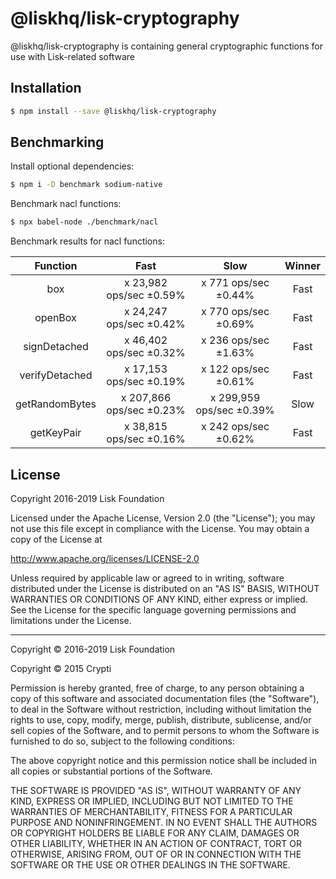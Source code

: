 # @liskhq/lisk-cryptography

@liskhq/lisk-cryptography is containing general cryptographic functions for use with Lisk-related software

## Installation

```sh
$ npm install --save @liskhq/lisk-cryptography
```

## Benchmarking

Install optional dependencies:

```sh
$ npm i -D benchmark sodium-native
```

Benchmark nacl functions:

```sh
$ npx babel-node ./benchmark/nacl
```

Benchmark results for nacl functions:

|    Function    |           Fast           |           Slow           | Winner |
| :------------: | :----------------------: | :----------------------: | :----: |
|      box       | x 23,982 ops/sec ±0.59%  |   x 771 ops/sec ±0.44%   |  Fast  |
|    openBox     | x 24,247 ops/sec ±0.42%  |   x 770 ops/sec ±0.69%   |  Fast  |
|  signDetached  | x 46,402 ops/sec ±0.32%  |   x 236 ops/sec ±1.63%   |  Fast  |
| verifyDetached | x 17,153 ops/sec ±0.19%  |   x 122 ops/sec ±0.61%   |  Fast  |
| getRandomBytes | x 207,866 ops/sec ±0.23% | x 299,959 ops/sec ±0.39% |  Slow  |
|   getKeyPair   | x 38,815 ops/sec ±0.16%  |   x 242 ops/sec ±0.62%   |  Fast  |

## License

Copyright 2016-2019 Lisk Foundation

Licensed under the Apache License, Version 2.0 (the "License");
you may not use this file except in compliance with the License.
You may obtain a copy of the License at

http://www.apache.org/licenses/LICENSE-2.0

Unless required by applicable law or agreed to in writing, software
distributed under the License is distributed on an "AS IS" BASIS,
WITHOUT WARRANTIES OR CONDITIONS OF ANY KIND, either express or implied.
See the License for the specific language governing permissions and
limitations under the License.

---

Copyright © 2016-2019 Lisk Foundation

Copyright © 2015 Crypti

Permission is hereby granted, free of charge, to any person obtaining a copy of this software and associated documentation files (the "Software"), to deal in the Software without restriction, including without limitation the rights to use, copy, modify, merge, publish, distribute, sublicense, and/or sell copies of the Software, and to permit persons to whom the Software is furnished to do so, subject to the following conditions:

The above copyright notice and this permission notice shall be included in all copies or substantial portions of the Software.

THE SOFTWARE IS PROVIDED "AS IS", WITHOUT WARRANTY OF ANY KIND, EXPRESS OR IMPLIED, INCLUDING BUT NOT LIMITED TO THE WARRANTIES OF MERCHANTABILITY, FITNESS FOR A PARTICULAR PURPOSE AND NONINFRINGEMENT. IN NO EVENT SHALL THE AUTHORS OR COPYRIGHT HOLDERS BE LIABLE FOR ANY CLAIM, DAMAGES OR OTHER LIABILITY, WHETHER IN AN ACTION OF CONTRACT, TORT OR OTHERWISE, ARISING FROM, OUT OF OR IN CONNECTION WITH THE SOFTWARE OR THE USE OR OTHER DEALINGS IN THE SOFTWARE.

[lisk core github]: https://github.com/LiskHQ/lisk
[lisk documentation site]: https://lisk.io/documentation/lisk-elements

